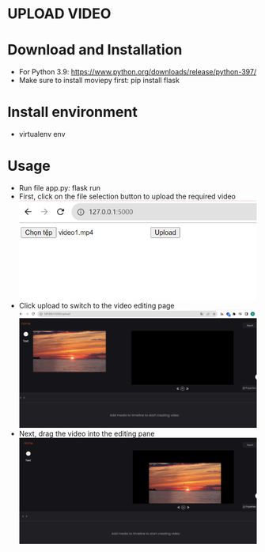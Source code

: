 # UPLOAD VIDEO
# Download and Installation
 - For Python 3.9: https://www.python.org/downloads/release/python-397/
 - Make sure to install moviepy first: pip install flask
# Install environment
 - virtualenv env


# Usage
 - Run file app.py: flask run
 - First, click on the file selection button to upload the required video
![Alt text](image.png)
 - Click upload to switch to the video editing page
 ![Alt text](image-1.png)
 - Next, drag the video into the editing pane
 ![Alt text](image-2.png)
